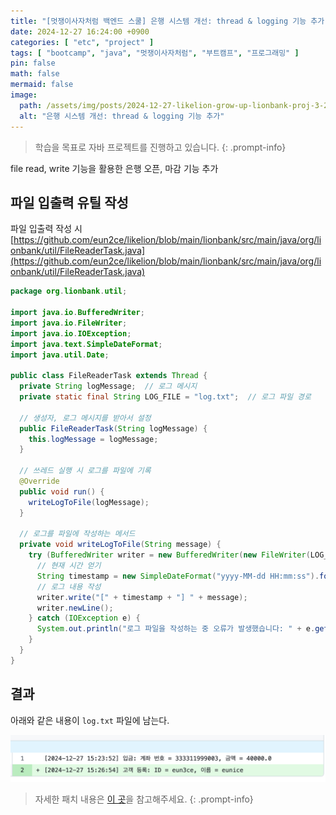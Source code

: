 ```yaml
---
title: "[멋쟁이사자처럼 백엔드 스쿨] 은행 시스템 개선: thread & logging 기능 추가"
date: 2024-12-27 16:24:00 +0900
categories: [ "etc", "project" ]
tags: [ "bootcamp", "java", "멋쟁이사자처럼", "부트캠프", "프로그래밍" ]
pin: false
math: false
mermaid: false
image:
  path: /assets/img/posts/2024-12-27-likelion-grow-up-lionbank-proj-3-2024-12-27-15-34-07.png
  alt: "은행 시스템 개선: thread & logging 기능 추가"
---
```


> 학습을 목표로 자바 프로젝트를 진행하고 있습니다.
{: .prompt-info}

file read, write 기능을 활용한 은행 오픈, 마감 기능 추가

## 파일 입출력 유틸 작성

파일 입출력 작성 시 
[https://github.com/eun2ce/likelion/blob/main/lionbank/src/main/java/org/lionbank/util/FileReaderTask.java](https://github.com/eun2ce/likelion/blob/main/lionbank/src/main/java/org/lionbank/util/FileReaderTask.java)

```java
package org.lionbank.util;

import java.io.BufferedWriter;
import java.io.FileWriter;
import java.io.IOException;
import java.text.SimpleDateFormat;
import java.util.Date;

public class FileReaderTask extends Thread {
  private String logMessage;  // 로그 메시지
  private static final String LOG_FILE = "log.txt";  // 로그 파일 경로

  // 생성자, 로그 메시지를 받아서 설정
  public FileReaderTask(String logMessage) {
    this.logMessage = logMessage;
  }

  // 쓰레드 실행 시 로그를 파일에 기록
  @Override
  public void run() {
    writeLogToFile(logMessage);
  }

  // 로그를 파일에 작성하는 메서드
  private void writeLogToFile(String message) {
    try (BufferedWriter writer = new BufferedWriter(new FileWriter(LOG_FILE, true))) {
      // 현재 시간 얻기
      String timestamp = new SimpleDateFormat("yyyy-MM-dd HH:mm:ss").format(new Date());
      // 로그 내용 작성
      writer.write("[" + timestamp + "] " + message);
      writer.newLine();
    } catch (IOException e) {
      System.out.println("로그 파일을 작성하는 중 오류가 발생했습니다: " + e.getMessage());
    }
  }
}
```

## 결과

아래와 같은 내용이 `log.txt` 파일에 남는다.

![fetch logfile](/assets/img/posts/2024-12-27-likelion-grow-up-lionbank-proj-3-2024-12-27-15-34-07.png)

> 자세한 패치 내용은 [이 곳](https://github.com/eun2ce/likelion/commit/d6aeb14027b493a5b92c5ea5361933f6854f9173)을 참고해주세요.
{: .prompt-info}
